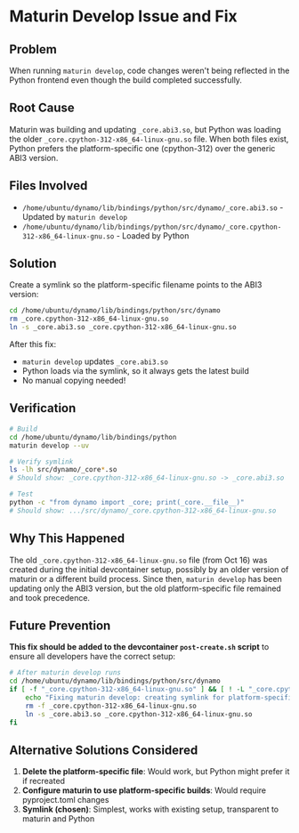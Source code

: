 # Maturin Develop Issue and Fix

## Problem

When running `maturin develop`, code changes weren't being reflected in the Python frontend even though the build completed successfully.

## Root Cause

Maturin was building and updating `_core.abi3.so`, but Python was loading the older `_core.cpython-312-x86_64-linux-gnu.so` file. When both files exist, Python prefers the platform-specific one (cpython-312) over the generic ABI3 version.

## Files Involved

- `/home/ubuntu/dynamo/lib/bindings/python/src/dynamo/_core.abi3.so` - Updated by `maturin develop`
- `/home/ubuntu/dynamo/lib/bindings/python/src/dynamo/_core.cpython-312-x86_64-linux-gnu.so` - Loaded by Python

## Solution

Create a symlink so the platform-specific filename points to the ABI3 version:

```bash
cd /home/ubuntu/dynamo/lib/bindings/python/src/dynamo
rm _core.cpython-312-x86_64-linux-gnu.so
ln -s _core.abi3.so _core.cpython-312-x86_64-linux-gnu.so
```

After this fix:
- `maturin develop` updates `_core.abi3.so`
- Python loads via the symlink, so it always gets the latest build
- No manual copying needed!

## Verification

```bash
# Build
cd /home/ubuntu/dynamo/lib/bindings/python
maturin develop --uv

# Verify symlink
ls -lh src/dynamo/_core*.so
# Should show: _core.cpython-312-x86_64-linux-gnu.so -> _core.abi3.so

# Test
python -c "from dynamo import _core; print(_core.__file__)"
# Should show: .../src/dynamo/_core.cpython-312-x86_64-linux-gnu.so
```

## Why This Happened

The old `_core.cpython-312-x86_64-linux-gnu.so` file (from Oct 16) was created during the initial devcontainer setup, possibly by an older version of maturin or a different build process. Since then, `maturin develop` has been updating only the ABI3 version, but the old platform-specific file remained and took precedence.

## Future Prevention

**This fix should be added to the devcontainer `post-create.sh` script** to ensure all developers have the correct setup:

```bash
# After maturin develop runs
cd /home/ubuntu/dynamo/lib/bindings/python/src/dynamo
if [ -f "_core.cpython-312-x86_64-linux-gnu.so" ] && [ ! -L "_core.cpython-312-x86_64-linux-gnu.so" ]; then
    echo "Fixing maturin develop: creating symlink for platform-specific .so"
    rm -f _core.cpython-312-x86_64-linux-gnu.so
    ln -s _core.abi3.so _core.cpython-312-x86_64-linux-gnu.so
fi
```

## Alternative Solutions Considered

1. **Delete the platform-specific file**: Would work, but Python might prefer it if recreated
2. **Configure maturin to use platform-specific builds**: Would require pyproject.toml changes
3. **Symlink (chosen)**: Simplest, works with existing setup, transparent to maturin and Python

